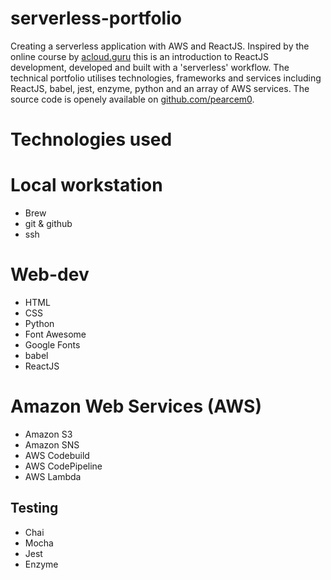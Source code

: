 # serverless-portfolio
Creating a serverless application with AWS and ReactJS.
Inspired by the online course by [acloud.guru](https://acloud.guru) this is an introduction to ReactJS development, developed and built with a 'serverless' workflow. The technical portfolio utilises technologies, frameworks and services
including ReactJS, babel, jest, enzyme, python and an array of AWS services. The source code is openely available on [github.com/pearcem0](https://www.github.com/pearcem0/serverless-portfolio).


# Technologies used
# Local workstation
* Brew
* git & github
* ssh

# Web-dev
* HTML
* CSS
* Python
* Font Awesome
* Google Fonts
* babel
* ReactJS

# Amazon Web Services (AWS)
* Amazon S3
* Amazon SNS
* AWS Codebuild
* AWS CodePipeline
* AWS Lambda

## Testing
* Chai
* Mocha
* Jest
* Enzyme
